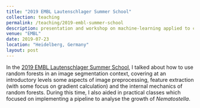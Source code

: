 ```yaml
---
title: "2019 EMBL Lautenschlager Summer School"
collection: teaching
permalink: /teaching/2019-embl-summer-school
description: presentation and workshop on machine-learning applied to computer vision
venue: "EMBL"
date: 2019-07-23
location: "Heidelberg, Germany"
layout: post
---
```


In the [2019 EMBL Lautenschlager Summer School](https://www.embl.de/training/undergraduates/summer_school/index.html), I talked about how to use random forests in an image segmentation context, covering at an introductory levels some aspects of image preprocessing, feature extraction (with some focus on gradient calculation) and the internal mechanics of random forests. During this time, I also aided in practical classes which focused on implementing a pipeline to analyse the growth of *Nematostella*.

